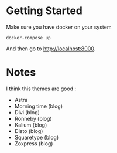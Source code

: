 # Getting Started

Make sure you have docker on your system
```
docker-compose up
```
And then go to <http://localhost:8000>.

# Notes

I think this themes are good :
- Astra
- Morning time (blog)
- Divi (blog)
- Ronneby (blog)
- Kalium (blog)
- Disto (blog)
- Squaretype (blog)
- Zoxpress (blog)